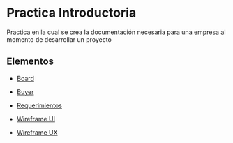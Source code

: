 # Practica Introductoria

Practica en la cual se crea la documentación necesaria para una empresa al momento de desarrollar un proyecto

## Elementos

- <a href="Board.pdf">Board</s>

- <a href="Buyer.pdf">Buyer</s>

- <a href="Requerimientos.pdf">Requerimientos</s>

- <a href="Wireframe UI.pdf">Wireframe UI</s>

- <a href="Wireframe UX.pdf">Wireframe UX</s>
